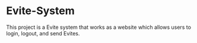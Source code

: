 # Evite-System
This project is a Evite system that works as a website which allows users to login, logout, and send Evites. 
